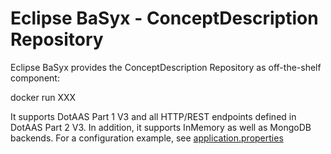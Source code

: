 # Eclipse BaSyx - ConceptDescription Repository 
Eclipse BaSyx provides the ConceptDescription Repository as off-the-shelf component:

docker run XXX

It supports DotAAS Part 1 V3 and all HTTP/REST endpoints defined in DotAAS Part 2 V3.
In addition, it supports InMemory as well as MongoDB backends. For a configuration example, see [application.properties](basyx.conceptdescriptionrepository.component/src/main/resources/application.properties)
